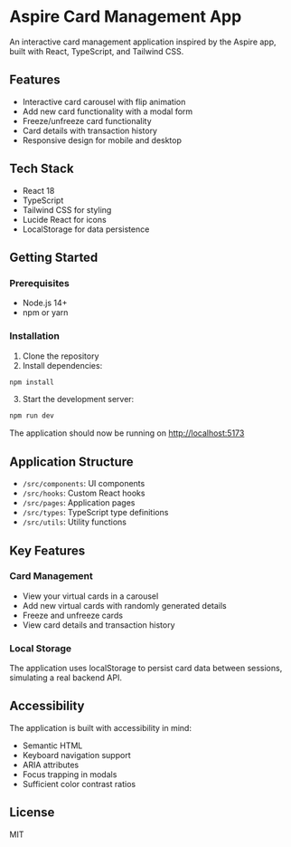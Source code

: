 # Aspire Card Management App

An interactive card management application inspired by the Aspire app, built with React, TypeScript, and Tailwind CSS.

## Features

- Interactive card carousel with flip animation
- Add new card functionality with a modal form
- Freeze/unfreeze card functionality
- Card details with transaction history
- Responsive design for mobile and desktop

## Tech Stack

- React 18
- TypeScript
- Tailwind CSS for styling
- Lucide React for icons
- LocalStorage for data persistence

## Getting Started

### Prerequisites

- Node.js 14+
- npm or yarn

### Installation

1. Clone the repository
2. Install dependencies:

```bash
npm install
```

3. Start the development server:

```bash
npm run dev
```

The application should now be running on [http://localhost:5173](http://localhost:5173)

## Application Structure

- `/src/components`: UI components
- `/src/hooks`: Custom React hooks
- `/src/pages`: Application pages
- `/src/types`: TypeScript type definitions
- `/src/utils`: Utility functions

## Key Features

### Card Management

- View your virtual cards in a carousel
- Add new virtual cards with randomly generated details
- Freeze and unfreeze cards
- View card details and transaction history

### Local Storage

The application uses localStorage to persist card data between sessions, simulating a real backend API.

## Accessibility

The application is built with accessibility in mind:

- Semantic HTML
- Keyboard navigation support
- ARIA attributes
- Focus trapping in modals
- Sufficient color contrast ratios

## License

MIT